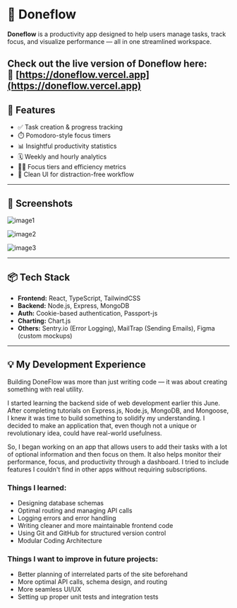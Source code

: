 # 🧠 Doneflow

**Doneflow** is a productivity app designed to help users manage tasks, track focus, and visualize performance — all in one streamlined workspace.

Check out the live version of **Doneflow** here:  
🔗 [https://doneflow.vercel.app](https://doneflow.vercel.app)
---

## 🚀 Features

- ✅ Task creation & progress tracking  
- ⏱️ Pomodoro-style focus timers  
- 📊 Insightful productivity statistics  
- 🗓️ Weekly and hourly analytics  
- 🧘‍♂️ Focus tiers and efficiency metrics  
- 🧾 Clean UI for distraction-free workflow

---

## 📸 Screenshots

![image1](https://github.com/user-attachments/assets/f0f47c48-8295-449d-9ea5-fc355056f190)

![image2](https://github.com/user-attachments/assets/f0b5e302-eb76-4d17-90c9-50377bf96cd4)

![image3](https://github.com/user-attachments/assets/dcfcd90c-087f-4adc-87b6-7aecf29cd372)

---

## 📦 Tech Stack

- **Frontend:** React, TypeScript, TailwindCSS  
- **Backend:** Node.js, Express, MongoDB
- **Auth:** Cookie-based authentication, Passport-js  
- **Charting:** Chart.js  
- **Others:** Sentry.io (Error Logging), MailTrap (Sending Emails), Figma (custom mockups)

---

## 💡 My Development Experience

Building DoneFlow was more than just writing code — it was about creating something with real utility.

I started learning the backend side of web development earlier this June. After completing tutorials on Express.js, Node.js, MongoDB, and Mongoose, I knew it was time to build something to solidify my understanding. I decided to make an application that, even though not a unique or revolutionary idea, could have real-world usefulness.

So, I began working on an app that allows users to add their tasks with a lot of optional information and then focus on them. It also helps monitor their performance, focus, and productivity through a dashboard. I tried to include features I couldn't find in other apps without requiring subscriptions.

### Things I learned:
- Designing database schemas
- Optimal routing and managing API calls
- Logging errors and error handling
- Writing cleaner and more maintainable frontend code
- Using Git and GitHub for structured version control
- Modular Coding Architecture

### Things I want to improve in future projects:
- Better planning of interrelated parts of the site beforehand
- More optimal API calls, schema design, and routing
- More seamless UI/UX
- Setting up proper unit tests and integration tests


